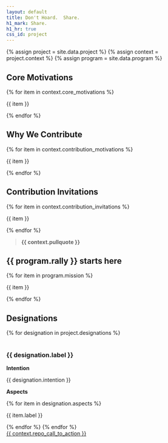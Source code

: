 ```yaml
---
layout: default
title: Don't Hoard.  Share.
h1_mark: Share.
h1_hr: true
css_id: project
---
```


{% assign project = site.data.project %}
{% assign context = project.context %}
{% assign program = site.data.program %}

<section>
  <h2>Core Motivations </h2>
  {% for item in context.core_motivations %}
  <p>{{ item }}</p>
  {% endfor %}
</section>

<section>
  <h2>Why We Contribute</h2>
  {% for item in context.contribution_motivations %}
  <p>{{ item }}</p>
  {% endfor %}
</section>

<section>
  <h2>Contribution Invitations</h2>
  {% for item in context.contribution_invitations %}
  <p>{{ item }}</p>
  {% endfor %}
</section>

<section>
  <blockquote><strong>{{ context.pullquote }}</strong></blockquote>
</section>

<section>
  <h2>{{ program.rally }} starts here</h2>
  {% for item in program.mission %}
  <p>{{ item }}</p>
  {% endfor %}
</section>

<section>
  <h2>Designations</h2>
  {% for designation in project.designations %}
  <br>
  <br>
  <h3>{{ designation.label }}</h3>
  <p><strong>Intention</strong></p> <p>{{ designation.intention }}</p>
  <p><strong>Aspects</strong></p>
    {% for item in designation.aspects %}
  <p>{{ item.label }}</p>
    {% endfor %}
  {% endfor %}
</section>

<div class="md-cta-group">
  <a href="{{ site.repo_url }}">{{ context.repo_call_to_action }}</a>
</div>
